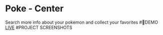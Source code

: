 
   # Poke - Center #
Search more info about your pokemon and collect your favorites
#🚀DEMO
[LIVE](https://adamangg.github.io/Poke-Center/)
#PROJECT SCREENSHOTS


